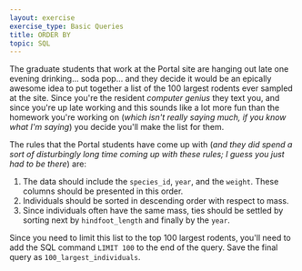 ```yaml
---
layout: exercise
exercise_type: Basic Queries
title: ORDER BY
topic: SQL
---
```


The graduate students that work at the Portal site are hanging out late
one evening drinking... soda pop... and they decide it would be an
epically awesome idea to put together a list of the 100 largest rodents
ever sampled at the site. Since you're the resident *computer genius*
they text you, and since you're up late working and this sounds like a
lot more fun than the homework you're working on (*which isn't really
saying much, if you know what I'm saying*) you decide you'll make the
list for them.

The rules that the Portal students have come up with (*and they did spend
a sort of disturbingly long time coming up with these rules; I guess you
just had to be there*) are:

1.  The data should include the `species_id`, `year`, and the `weight`.
    These columns should be presented in this order.
2.  Individuals should be sorted in descending order with respect to
    mass.
3.  Since individuals often have the same mass, ties should be settled by
    sorting next by `hindfoot_length` and finally by the `year`.

Since you need to limit this list to the top 100 largest rodents, you'll need to
add the SQL command `LIMIT 100` to the end of the query. Save the final query as
`100_largest_individuals`.
